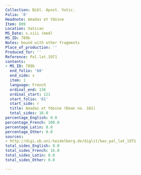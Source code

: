 ```yaml
---
Collection: Bibl. Apost. Vatic.
Folia: '8'
Headnote: Amadas et Ydoine
Item: 809
Location: Vatican
MS_Date: s.xiii (med)
MS_ID: 789b
Notes: bound with other fragments
Place_of_production: ''
Produced_for: ''
Reference: Pal.lat.1971
contents:
- MS_ID: 789b
  end_folio: '68'
  end_side: v
  item: 1
  language: French
  ordinal_end: 136
  ordinal_start: 121
  start_folio: '61'
  start_side: r
  title: Amadas et Ydoine (Dean no. 161)
  total_sides: 16.0
percentage_English: 0.0
percentage_French: 100.0
percentage_Latin: 0.0
percentage_Other: 0.0
sources:
- http://digi.ub.uni-heidelberg.de/diglit/bav_pal_lat_1971
total_sides_English: 0.0
total_sides_French: 16.0
total_sides_Latin: 0.0
total_sides_Other: 0.0

---
```

